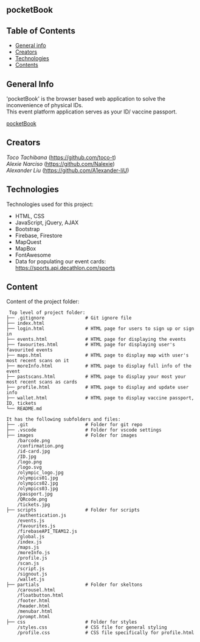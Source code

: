 ## pocketBook

## Table of Contents 

* [General info](#general-info)
* [Creators](#creators)
* [Technologies](#technologies)
* [Contents](#content)

## General Info
'pocketBook' is the browser based web application to solve the inconvenience of physical IDs.  
This event platform application serves as your ID/ vaccine passport.  
  
[pocketBook](https://comp1800pocketbook.netlify.app/)

## Creators
*Toco Tachibana* (https://github.com/toco-t)  
*Alexie Narciso* (https://github.com/Nalexie)  
*Alexander Liu* (https://github.com/A1exander-liU)


## Technologies
Technologies used for this project:
* HTML, CSS
* JavaScript, jQuery, AJAX
* Bootstrap
* Firebase, Firestore
* MapQuest
* MapBox
* FontAwesome
* Data for populating our event cards: https://sports.api.decathlon.com/sports

## Content
Content of the project folder:

```
 Top level of project folder:
├── .gitignore               # Git ignore file
├── index.html
├── login.html               # HTML page for users to sign up or sign in   
├── events.html              # HTML page for displaying the events
├── favourites.html          # HTML page for displaying user's favourited events
├── maps.html                # HTML page to display map with user's most recent scans on it
├── moreInfo.html            # HTML page to display full info of the event  
├── pastscans.html           # HTML page to display your most your most recent scans as cards
├── profile.html             # HTML page to display and update user info
├── wallet.html              # HTML page to display vaccine passport, ID, tickets
└── README.md

It has the following subfolders and files:
├── .git                     # Folder for git repo
├── .vscode                  # Folder for vscode settings
├── images                   # Folder for images
    /barcode.png
    /confirmation.png
    /id-card.jpg
    /ID.jpg
    /logo.png
    /logo.svg
    /olympic_logo.jpg
    /olympics01.jpg
    /olympics02.jpg
    /olympics03.jpg
    /passport.jpg
    /QRcode.png
    /tickets.jpg          
├── scripts                  # Folder for scripts
    /authentication.js
    /events.js
    /favourites.js
    /firebaseAPI_TEAM12.js
    /global.js
    /index.js
    /maps.js
    /moreInfo.js
    /profile.js
    /scan.js
    /script.js
    /signout.js
    /wallet.js
├── partials                 # Folder for skeltons
    /carousel.html
    /floatbutton.html
    /footer.html
    /header.html
    /menubar.html
    /prompt.html
├── css                      # Folder for styles
    /styles.css              # CSS file for general styling
    /profile.css             # CSS file specifically for profile.html
```
